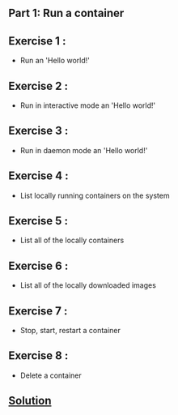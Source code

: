 ## Part 1: Run a container
## Exercise 1 : 
* Run an 'Hello world!' 

## Exercise 2 : 
* Run in interactive mode an 'Hello world!'

## Exercise 3 : 
* Run in daemon mode an 'Hello world!'

## Exercise 4 : 
* List locally running containers on the system

## Exercise 5 : 
* List all of the locally containers

## Exercise 6 : 
* List all of the locally downloaded images

## Exercise 7 : 
* Stop, start, restart a container

## Exercise 8 : 
* Delete a container

## [Solution](solution)